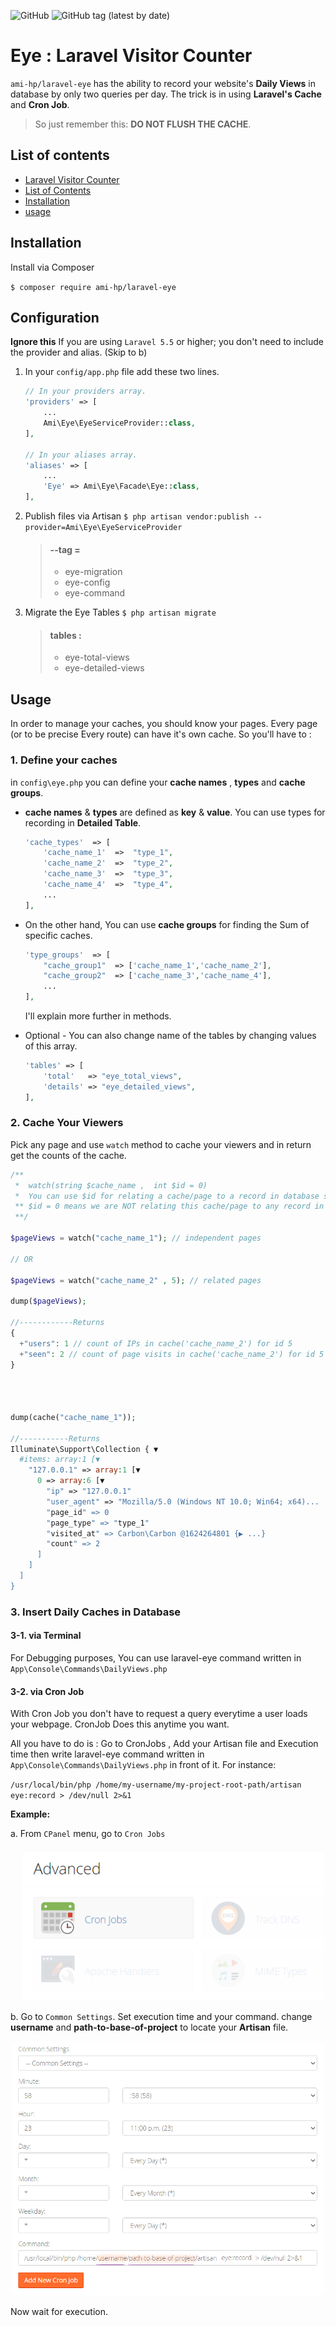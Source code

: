 ![GitHub](https://img.shields.io/github/license/ami-hp/laravel-eye?style=for-the-badge)
![GitHub tag (latest by date)](https://img.shields.io/github/v/tag/ami-hp/laravel-eye?color=00aa00&label=Release&logo=github&style=for-the-badge)


# Eye : Laravel Visitor Counter
`ami-hp/laravel-eye` has the ability to record your website's **Daily Views** in database by only two queries per day.  The trick is in using **Laravel's Cache** and **Cron Job**.
>  So just remember this: **DO NOT FLUSH THE CACHE**.

## List of contents
- [Laravel Visitor Counter](#laravel-visitor-counter)
- [List of Contents](#list-of-contents)
- [Installation](#Installation)
- [usage](#usage)

## Installation
Install via Composer

`$ composer require ami-hp/laravel-eye`

## Configuration
**Ignore this** If you are using  `Laravel 5.5`  or higher;  you don't need to include the provider and alias. (Skip to b)

1. In your `config/app.php`  file add these two lines.
	```php
	// In your providers array.
	'providers' => [
	    ...
	    Ami\Eye\EyeServiceProvider::class,
	],

	// In your aliases array.
	'aliases' => [
	    ...
	    'Eye' => Ami\Eye\Facade\Eye::class,
	],
	```
2. Publish files via Artisan
	`$ php artisan vendor:publish --provider=Ami\Eye\EyeServiceProvider`

	> #### --tag =
	> 	- eye-migration
	> 	- eye-config
	> 	- eye-command
3. Migrate the Eye Tables
	`$ php artisan migrate`
	> #### tables :
	> 	- eye-total-views
	> 	- eye-detailed-views
	
## Usage 
In order to manage your caches, you should know your pages. Every page (or to be precise Every route) can have it's own cache. So you'll have to :
### 1. Define your caches
in `config\eye.php` you can define your **cache names** , **types** and **cache groups**.
-  **cache names** & **types** are defined as **key** & **value**. You can use types for recording in **Detailed Table**. 
	
	```php
	'cache_types'  => [
		'cache_name_1'  =>  "type_1",
		'cache_name_2'  =>  "type_2",
		'cache_name_3'  =>  "type_3",
		'cache_name_4'  =>  "type_4",
		...
	],
	```
- On the other hand, You can use **cache groups** for finding the Sum of specific caches.
	```php
	'type_groups'  => [
		"cache_group1"  => ['cache_name_1','cache_name_2'],
		"cache_group2"  => ['cache_name_3','cache_name_4'],
		...
	],
	```
	I'll explain more further in methods.

- Optional - You can also change name of the tables by changing values of this array.
	```php
	'tables' => [
        'total'   => "eye_total_views",
        'details' => "eye_detailed_views",
    ],
	```

### 2. Cache Your Viewers
Pick any page and use `watch` method to cache your viewers and in return get the counts of the cache.
```php
/** 
 *  watch(string $cache_name ,  int $id = 0) 
 *  You can use $id for relating a cache/page to a record in database such as a Product or Article
 ** $id = 0 means we are NOT relating this cache/page to any record in database
 **/

$pageViews = watch("cache_name_1"); // independent pages

// OR

$pageViews = watch("cache_name_2" , 5); // related pages

dump($pageViews);

//------------Returns
{
  +"users": 1 // count of IPs in cache('cache_name_2') for id 5
  +"seen": 2 // count of page visits in cache('cache_name_2') for id 5
}




dump(cache("cache_name_1"));

//-----------Returns 
Illuminate\Support\Collection { ▼
  #items: array:1 [▼
    "127.0.0.1" => array:1 [▼
      0 => array:6 [▼
        "ip" => "127.0.0.1"
        "user_agent" => "Mozilla/5.0 (Windows NT 10.0; Win64; x64)...
        "page_id" => 0
        "page_type" => "type_1"
        "visited_at" => Carbon\Carbon @1624264801 {▶ ...}
        "count" => 2
      ]
    ]
  ]
}
```

### 3. Insert Daily Caches in Database

#### 3-1. via **Terminal**

For Debugging purposes, You can use laravel-eye command written in  `App\Console\Commands\DailyViews.php`

#### 3-2. via **Cron Job**
With Cron Job you don't have to request a query everytime a user loads your webpage. CronJob Does this anytime you want.

All you have to do is :
Go to CronJobs , Add your Artisan file and Execution time then write laravel-eye command written in  `App\Console\Commands\DailyViews.php` in front of it. For instance:

`/usr/local/bin/php /home/my-username/my-project-root-path/artisan eye:record > /dev/null 2>&1`

**Example:**

a. From `CPanel` menu, go to `Cron Jobs`

<div align="center">
	<img src="https://github.com/ami-hp/laravel-eye/blob/main/docs/img/cpanel-cronjob.png?raw=true" style="max-width:500px;border-radius:10px;"/>
</div>


b. Go to `Common Settings`. Set execution time and your command. change **username** and **path-to-base-of-project** to locate your **Artisan** file.

<div align="center">
	<img src="https://github.com/ami-hp/laravel-eye/blob/main/docs/img/cp-cronjob-settings.png?raw=true" style="max-width:500px;border-radius:10px"/>
</div>


Now wait for execution.